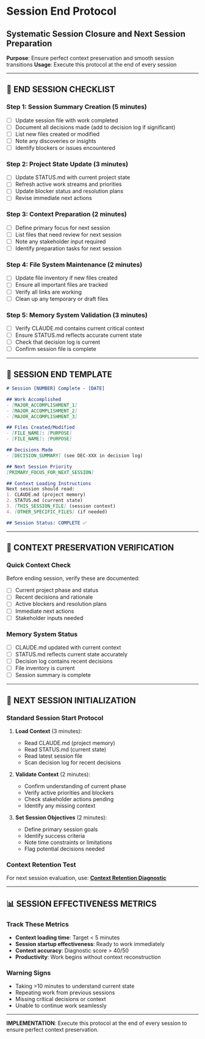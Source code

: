 # Session End Protocol
## Systematic Session Closure and Next Session Preparation

**Purpose**: Ensure perfect context preservation and smooth session transitions
**Usage**: Execute this protocol at the end of every session

---

## 🔄 END SESSION CHECKLIST

### **Step 1: Session Summary Creation (5 minutes)**
- [ ] Update session file with work completed
- [ ] Document all decisions made (add to decision log if significant)
- [ ] List new files created or modified
- [ ] Note any discoveries or insights
- [ ] Identify blockers or issues encountered

### **Step 2: Project State Update (3 minutes)**
- [ ] Update STATUS.md with current project state
- [ ] Refresh active work streams and priorities
- [ ] Update blocker status and resolution plans
- [ ] Revise immediate next actions

### **Step 3: Context Preparation (2 minutes)**  
- [ ] Define primary focus for next session
- [ ] List files that need review for next session
- [ ] Note any stakeholder input required
- [ ] Identify preparation tasks for next session

### **Step 4: File System Maintenance (2 minutes)**
- [ ] Update file inventory if new files created
- [ ] Ensure all important files are tracked
- [ ] Verify all links are working
- [ ] Clean up any temporary or draft files

### **Step 5: Memory System Validation (3 minutes)**
- [ ] Verify CLAUDE.md contains current critical context
- [ ] Ensure STATUS.md reflects accurate current state
- [ ] Check that decision log is current
- [ ] Confirm session file is complete

---

## 📝 SESSION END TEMPLATE

```markdown
# Session [NUMBER] Complete - [DATE]

## Work Accomplished
- [MAJOR_ACCOMPLISHMENT_1]
- [MAJOR_ACCOMPLISHMENT_2]
- [MAJOR_ACCOMPLISHMENT_3]

## Files Created/Modified
- [FILE_NAME]: [PURPOSE]
- [FILE_NAME]: [PURPOSE]

## Decisions Made
- [DECISION_SUMMARY] (see DEC-XXX in decision log)

## Next Session Priority
[PRIMARY_FOCUS_FOR_NEXT_SESSION]

## Context Loading Instructions
Next session should read:
1. CLAUDE.md (project memory)
2. STATUS.md (current state)
3. [THIS_SESSION_FILE] (session context)
4. [OTHER_SPECIFIC_FILES] (if needed)

## Session Status: COMPLETE ✅
```

---

## 🎯 CONTEXT PRESERVATION VERIFICATION

### **Quick Context Check**
Before ending session, verify these are documented:
- [ ] Current project phase and status
- [ ] Recent decisions and rationale  
- [ ] Active blockers and resolution plans
- [ ] Immediate next actions
- [ ] Stakeholder inputs needed

### **Memory System Status**
- [ ] CLAUDE.md updated with current context
- [ ] STATUS.md reflects current state accurately
- [ ] Decision log contains recent decisions
- [ ] File inventory is current
- [ ] Session summary is complete

---

## 🚀 NEXT SESSION INITIALIZATION

### **Standard Session Start Protocol**
1. **Load Context** (3 minutes):
   - Read CLAUDE.md (project memory)
   - Read STATUS.md (current state)  
   - Read latest session file
   - Scan decision log for recent decisions

2. **Validate Context** (2 minutes):
   - Confirm understanding of current phase
   - Verify active priorities and blockers
   - Check stakeholder actions pending
   - Identify any missing context

3. **Set Session Objectives** (2 minutes):
   - Define primary session goals
   - Identify success criteria
   - Note time constraints or limitations
   - Flag potential decisions needed

### **Context Retention Test**
For next session evaluation, use:
**[Context Retention Diagnostic](context-retention-diagnostic.md)**

---

## 📊 SESSION EFFECTIVENESS METRICS

### **Track These Metrics**
- **Context loading time**: Target < 5 minutes
- **Session startup effectiveness**: Ready to work immediately
- **Context accuracy**: Diagnostic score > 40/50
- **Productivity**: Work begins without context reconstruction

### **Warning Signs**
- Taking >10 minutes to understand current state
- Repeating work from previous sessions
- Missing critical decisions or context
- Unable to continue work seamlessly

---

**IMPLEMENTATION**: Execute this protocol at the end of every session to ensure perfect context preservation.
